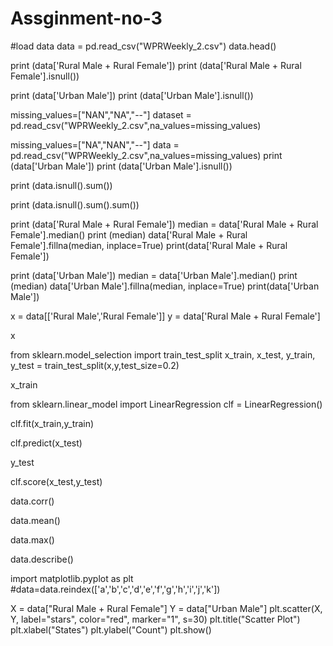 # Assginment-no-3
#load data
data = pd.read_csv("WPRWeekly_2.csv")
data.head()

print (data['Rural Male + Rural Female'])
print (data['Rural Male + Rural Female'].isnull())

print (data['Urban Male'])
print (data['Urban Male'].isnull())

missing_values=["NAN","NA","--"]
dataset = pd.read_csv("WPRWeekly_2.csv",na_values=missing_values)

missing_values=["NA","NAN","--"]
data = pd.read_csv("WPRWeekly_2.csv",na_values=missing_values)
print (data['Urban Male'])
print (data['Urban Male'].isnull())

print (data.isnull().sum())

print (data.isnull().sum().sum())

print (data['Rural Male + Rural Female'])
median = data['Rural Male + Rural Female'].median()
print (median)
data['Rural Male + Rural Female'].fillna(median, inplace=True)
print(data['Rural Male + Rural Female'])

print (data['Urban Male'])
median = data['Urban Male'].median()
print (median)
data['Urban Male'].fillna(median, inplace=True)
print(data['Urban Male'])

x = data[['Rural Male','Rural Female']]
y = data['Rural Male + Rural Female']

x

from sklearn.model_selection import train_test_split
x_train, x_test, y_train, y_test = train_test_split(x,y,test_size=0.2)

x_train

from sklearn.linear_model import LinearRegression
clf = LinearRegression()

clf.fit(x_train,y_train)

clf.predict(x_test)

y_test

clf.score(x_test,y_test)

data.corr()

data.mean()

data.max()

data.describe()

import matplotlib.pyplot as plt
#data=data.reindex(['a','b','c','d','e','f','g','h','i','j','k'])

X = data["Rural Male + Rural Female"]
Y = data["Urban Male"]
plt.scatter(X, Y, label="stars", color="red",
            marker="1", s=30)
plt.title("Scatter Plot")
plt.xlabel("States")
plt.ylabel("Count")
plt.show()
